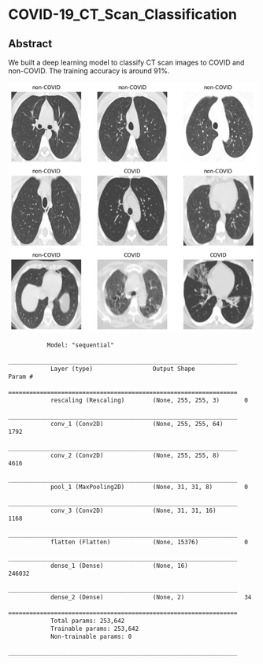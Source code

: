 # COVID-19_CT_Scan_Classification

## Abstract

We built a deep learning model to classify CT scan images to COVID and non-COVID. The training accuracy is around 91%.


![image](https://github.com/ayyucedemirbas/COVID-19_CT_Scan_Classification/blob/main/image.png)




               Model: "sequential"
                _________________________________________________________________
                Layer (type)                 Output Shape              Param #   
                =================================================================
                rescaling (Rescaling)        (None, 255, 255, 3)       0         
                _________________________________________________________________
                conv_1 (Conv2D)              (None, 255, 255, 64)      1792      
                _________________________________________________________________
                conv_2 (Conv2D)              (None, 255, 255, 8)       4616      
                _________________________________________________________________
                pool_1 (MaxPooling2D)        (None, 31, 31, 8)         0         
                _________________________________________________________________
                conv_3 (Conv2D)              (None, 31, 31, 16)        1168      
                _________________________________________________________________
                flatten (Flatten)            (None, 15376)             0         
                _________________________________________________________________
                dense_1 (Dense)              (None, 16)                246032    
                _________________________________________________________________
                dense_2 (Dense)              (None, 2)                 34        
                =================================================================
                Total params: 253,642
                Trainable params: 253,642
                Non-trainable params: 0
                _________________________________________________________________


